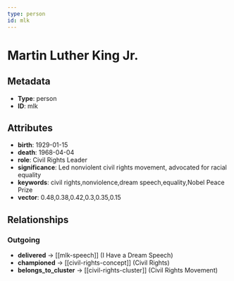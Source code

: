 ```yaml
---
type: person
id: mlk
---
```


# Martin Luther King Jr.

## Metadata

- **Type**: person
- **ID**: mlk

## Attributes

- **birth**: 1929-01-15
- **death**: 1968-04-04
- **role**: Civil Rights Leader
- **significance**: Led nonviolent civil rights movement, advocated for racial equality
- **keywords**: civil rights,nonviolence,dream speech,equality,Nobel Peace Prize
- **vector**: 0.48,0.38,0.42,0.3,0.35,0.15

## Relationships

### Outgoing

- **delivered** → [[mlk-speech]] (I Have a Dream Speech)
- **championed** → [[civil-rights-concept]] (Civil Rights)
- **belongs_to_cluster** → [[civil-rights-cluster]] (Civil Rights Movement)

